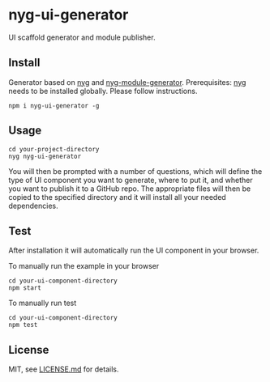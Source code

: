 # nyg-ui-generator
UI scaffold generator and module publisher.

## Install
Generator based on [nyg](https://www.npmjs.com/package/nyg) and [nyg-module-generator](https://www.npmjs.com/package/nyg-module-generator). 
Prerequisites: [nyg](https://www.npmjs.com/package/nyg) needs to be installed globally. Please follow instructions.

```npm i nyg-ui-generator -g```

## Usage
```
cd your-project-directory
nyg nyg-ui-generator
```
You will then be prompted with a number of questions, which will define the type of UI component you want to generate, where to put it, and whether you want to publish it to a GitHub repo. The appropriate files will then be copied to the specified directory and it will install all your needed dependencies. 

## Test
After installation it will automatically run the UI component in your browser.

To manually run the example in your browser
```
cd your-ui-component-directory
npm start
```

To manually run test
```
cd your-ui-component-directory
npm test
```


## License

MIT, see [LICENSE.md](http://github.com/Jam3/nyg-ui-generator/blob/master/LICENSE.md) for details.
